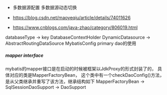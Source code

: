 - 多数据源配置 多数据源动态切换

- https://blog.csdn.net/maoyeqiu/article/details/74011626

- https://www.cnblogs.com/java-zhao/category/806019.html


databaseType -> key
DatabaseContextHolder
DynamicDatasource -> AbstractRoutingDataSource
MybatisConfig
primary dao的使用


##### mapper interface
mybatis的mapper接口是在启动的时候被框架以JdkProxy的形式封装了的，
具体对应的类是MapperFactoryBean，
这个类中有一个checkDaoConfig()方法，
是从父类继承并重写了该方法，继承结构如下
MapperFactoryBean -> SqlSessionDaoSupport -> DaoSupport


